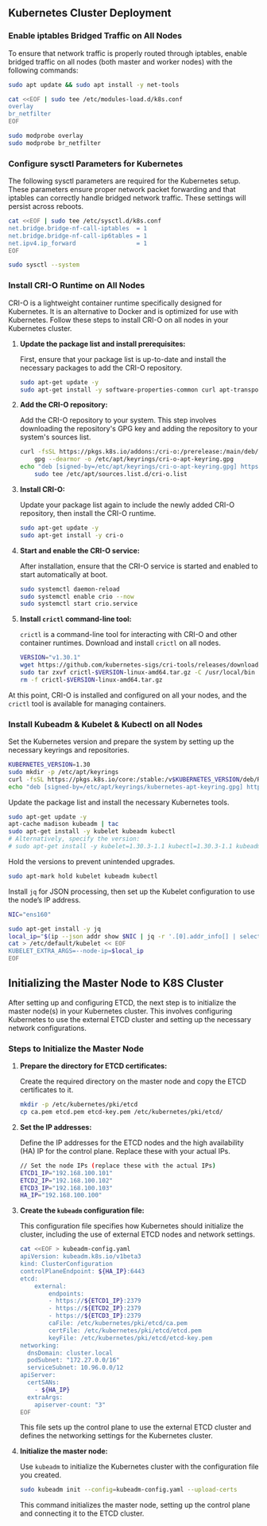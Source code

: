 ## Kubernetes Cluster Deployment

### Enable iptables Bridged Traffic on All Nodes

To ensure that network traffic is properly routed through iptables, enable bridged traffic on all nodes (both master and worker nodes) with the following commands:

```bash
sudo apt update && sudo apt install -y net-tools

cat <<EOF | sudo tee /etc/modules-load.d/k8s.conf
overlay
br_netfilter
EOF
```

```bash
sudo modprobe overlay
sudo modprobe br_netfilter

```

### Configure sysctl Parameters for Kubernetes

The following sysctl parameters are required for the Kubernetes setup. These parameters ensure proper network packet forwarding and that iptables can correctly handle bridged network traffic. These settings will persist across reboots.

```bash
cat <<EOF | sudo tee /etc/sysctl.d/k8s.conf
net.bridge.bridge-nf-call-iptables  = 1
net.bridge.bridge-nf-call-ip6tables = 1
net.ipv4.ip_forward                 = 1
EOF
```

```bash
sudo sysctl --system
```

### Install CRI-O Runtime on All Nodes

CRI-O is a lightweight container runtime specifically designed for Kubernetes. It is an alternative to Docker and is optimized for use with Kubernetes. Follow these steps to install CRI-O on all nodes in your Kubernetes cluster.

1. **Update the package list and install prerequisites:**

    First, ensure that your package list is up-to-date and install the necessary packages to add the CRI-O repository.

    ```bash
    sudo apt-get update -y
    sudo apt-get install -y software-properties-common curl apt-transport-https ca-certificates
    ```

2. **Add the CRI-O repository:**

    Add the CRI-O repository to your system. This step involves downloading the repository's GPG key and adding the repository to your system's sources list.

    ```bash
    curl -fsSL https://pkgs.k8s.io/addons:/cri-o:/prerelease:/main/deb/Release.key | \
        gpg --dearmor -o /etc/apt/keyrings/cri-o-apt-keyring.gpg
    echo "deb [signed-by=/etc/apt/keyrings/cri-o-apt-keyring.gpg] https://pkgs.k8s.io/addons:/cri-o:/prerelease:/main/deb/ /" | \
        sudo tee /etc/apt/sources.list.d/cri-o.list
    ```

3. **Install CRI-O:**

    Update your package list again to include the newly added CRI-O repository, then install the CRI-O runtime.

    ```bash
    sudo apt-get update -y
    sudo apt-get install -y cri-o
    ```

4. **Start and enable the CRI-O service:**

    After installation, ensure that the CRI-O service is started and enabled to start automatically at boot.

    ```bash
    sudo systemctl daemon-reload
    sudo systemctl enable crio --now
    sudo systemctl start crio.service
    ```

5. **Install `crictl` command-line tool:**

    `crictl` is a command-line tool for interacting with CRI-O and other container runtimes. Download and install `crictl` on all nodes.

    ```bash
    VERSION="v1.30.1"
    wget https://github.com/kubernetes-sigs/cri-tools/releases/download/$VERSION/crictl-$VERSION-linux-amd64.tar.gz
    sudo tar zxvf crictl-$VERSION-linux-amd64.tar.gz -C /usr/local/bin
    rm -f crictl-$VERSION-linux-amd64.tar.gz
    ```

At this point, CRI-O is installed and configured on all your nodes, and the `crictl` tool is available for managing containers.


### Install Kubeadm & Kubelet & Kubectl on all Nodes

Set the Kubernetes version and prepare the system by setting up the necessary keyrings and repositories.

```bash
KUBERNETES_VERSION=1.30
sudo mkdir -p /etc/apt/keyrings
curl -fsSL https://pkgs.k8s.io/core:/stable:/v$KUBERNETES_VERSION/deb/Release.key | sudo gpg --dearmor -o /etc/apt/keyrings/kubernetes-apt-keyring.gpg
echo "deb [signed-by=/etc/apt/keyrings/kubernetes-apt-keyring.gpg] https://pkgs.k8s.io/core:/stable:/v$KUBERNETES_VERSION/deb/ /" | sudo tee /etc/apt/sources.list.d/kubernetes.list
```

Update the package list and install the necessary Kubernetes tools.

```bash
sudo apt-get update -y
apt-cache madison kubeadm | tac
sudo apt-get install -y kubelet kubeadm kubectl
# Alternatively, specify the version:
# sudo apt-get install -y kubelet=1.30.3-1.1 kubectl=1.30.3-1.1 kubeadm=1.30.3-1.1
```

Hold the versions to prevent unintended upgrades.

```bash
sudo apt-mark hold kubelet kubeadm kubectl
```

Install `jq` for JSON processing, then set up the Kubelet configuration to use the node’s IP address.

```bash
NIC="ens160"

sudo apt-get install -y jq
local_ip="$(ip --json addr show $NIC | jq -r '.[0].addr_info[] | select(.family == "inet") | .local')"
cat > /etc/default/kubelet << EOF
KUBELET_EXTRA_ARGS=--node-ip=$local_ip
EOF
```


## Initializing the Master Node to K8S Cluster

After setting up and configuring ETCD, the next step is to initialize the master node(s) in your Kubernetes cluster. This involves configuring Kubernetes to use the external ETCD cluster and setting up the necessary network configurations.

### Steps to Initialize the Master Node

1. **Prepare the directory for ETCD certificates:**

    Create the required directory on the master node and copy the ETCD certificates to it.

    ```bash
    mkdir -p /etc/kubernetes/pki/etcd
    cp ca.pem etcd.pem etcd-key.pem /etc/kubernetes/pki/etcd/
    ```

2. **Set the IP addresses:**

    Define the IP addresses for the ETCD nodes and the high availability (HA) IP for the control plane. Replace these with your actual IPs.

    ```bash
    // Set the node IPs (replace these with the actual IPs)
    ETCD1_IP="192.168.100.101"
    ETCD2_IP="192.168.100.102"
    ETCD3_IP="192.168.100.103"
    HA_IP="192.168.100.100"
    ```

3. **Create the `kubeadm` configuration file:**

    This configuration file specifies how Kubernetes should initialize the cluster, including the use of external ETCD nodes and network settings.

    ```bash
    cat <<EOF > kubeadm-config.yaml
    apiVersion: kubeadm.k8s.io/v1beta3
    kind: ClusterConfiguration
    controlPlaneEndpoint: ${HA_IP}:6443
    etcd:
        external:
            endpoints:
            - https://${ETCD1_IP}:2379
            - https://${ETCD2_IP}:2379
            - https://${ETCD3_IP}:2379
            caFile: /etc/kubernetes/pki/etcd/ca.pem
            certFile: /etc/kubernetes/pki/etcd/etcd.pem
            keyFile: /etc/kubernetes/pki/etcd/etcd-key.pem
    networking:
      dnsDomain: cluster.local
      podSubnet: "172.27.0.0/16"
      serviceSubnet: 10.96.0.0/12
    apiServer:
      certSANs:
        - ${HA_IP}
      extraArgs:
        apiserver-count: "3"
    EOF
    ```

    This file sets up the control plane to use the external ETCD cluster and defines the networking settings for the Kubernetes cluster.

4. **Initialize the master node:**

    Use `kubeadm` to initialize the Kubernetes cluster with the configuration file you created.

    ```bash
    sudo kubeadm init --config=kubeadm-config.yaml --upload-certs
    ```

    This command initializes the master node, setting up the control plane and connecting it to the ETCD cluster.




